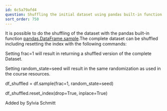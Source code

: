 ```yaml
---
id: 6c5a79afd4
question: Shuffling the initial dataset using pandas built-in function
sort_order: 750
---
```


It is possible to do the shuffling of the dataset with the pandas built-in function [pandas.DataFrame.sample](https://pandas.pydata.org/docs/reference/api/pandas.DataFrame.sample.html).The complete dataset can be shuffled including resetting the index with the following commands:

Setting frac=1 will result in returning a shuffled version of the complete Dataset.

Setting random_state=seed will result in the same randomization as used in the course resources.

df_shuffled = df.sample(frac=1, random_state=seed)

df_shuffled.reset_index(drop=True, inplace=True)

Added by Sylvia Schmitt

